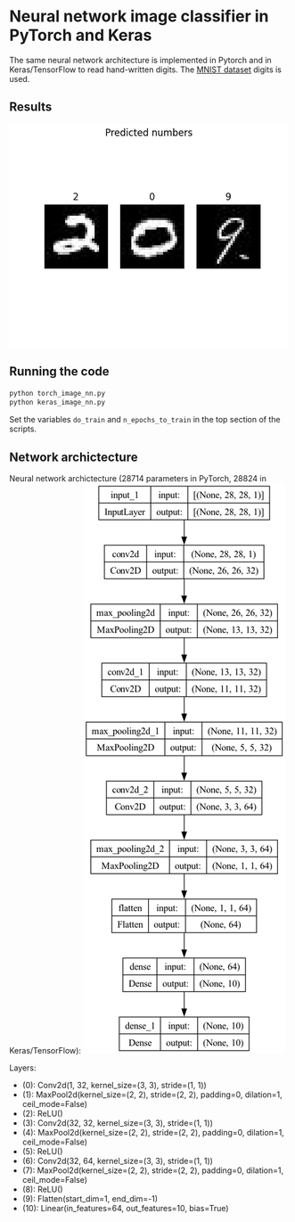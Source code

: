 # Neural network image classifier in PyTorch and Keras

The same neural network architecture is implemented in Pytorch and in Keras/TensorFlow 
to read hand-written digits. The [MNIST dataset](https://en.wikipedia.org/wiki/MNIST_database) digits is used.

## Results
![Results](predicted_numbers.png)

## Running the code

```bash
python torch_image_nn.py
python keras_image_nn.py
```

Set the variables `do_train` and `n_epochs_to_train` in the top section of the scripts.

## Network archictecture
Neural network archictecture (28714 parameters in PyTorch, 28824 in Keras/TensorFlow):
![Kereas model plot](keras_model_plot.png)

Layers:
 - (0): Conv2d(1, 32, kernel_size=(3, 3), stride=(1, 1))
 - (1): MaxPool2d(kernel_size=(2, 2), stride=(2, 2), padding=0, dilation=1, ceil_mode=False)
 - (2): ReLU()
 - (3): Conv2d(32, 32, kernel_size=(3, 3), stride=(1, 1))
 - (4): MaxPool2d(kernel_size=(2, 2), stride=(2, 2), padding=0, dilation=1, ceil_mode=False)
 - (5): ReLU()
 - (6): Conv2d(32, 64, kernel_size=(3, 3), stride=(1, 1))
 - (7): MaxPool2d(kernel_size=(2, 2), stride=(2, 2), padding=0, dilation=1, ceil_mode=False)
 - (8): ReLU()
 - (9): Flatten(start_dim=1, end_dim=-1)
 - (10): Linear(in_features=64, out_features=10, bias=True)
  
